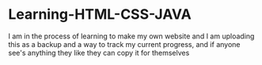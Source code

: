 # Learning-HTML-CSS-JAVA
I am in the process of learning to make my own website and I am uploading this as a backup 
and a way to track my current progress, and if anyone see's anything they like they can copy it for themselves
